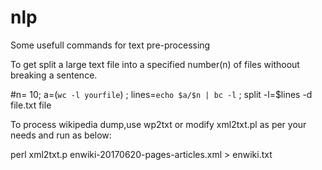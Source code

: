 # nlp
Some usefull commands for text pre-processing

To get split a large text file into a specified number(n) of files withoout breaking a sentence.

#n= 10; a=(`wc -l yourfile`) ; lines=`echo $a/$n | bc -l` ; split -l=$lines -d  file.txt file

To process wikipedia dump,use wp2txt or modify xml2txt.pl as per your needs and run as below:

perl xml2txt.p enwiki-20170620-pages-articles.xml > enwiki.txt





